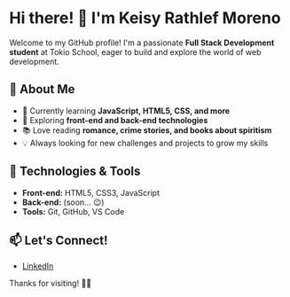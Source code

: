 # Hi there! 👋 I'm Keisy Rathlef Moreno

Welcome to my GitHub profile! I'm a passionate **Full Stack Development student** at Tokio School, eager to build and explore the world of web development.

## 🚀 About Me
- 🌱 Currently learning **JavaScript, HTML5, CSS, and more**
- 🔧 Exploring **front-end and back-end technologies**
- 📚 Love reading **romance, crime stories, and books about spiritism**
- 💡 Always looking for new challenges and projects to grow my skills

## 🔧 Technologies & Tools
- **Front-end:** HTML5, CSS3, JavaScript
- **Back-end:** (soon... 😉)
- **Tools:** Git, GitHub, VS Code

## 📫 Let's Connect!
- [LinkedIn](https://www.linkedin.com/in/keisy-rathlef-moreno/) 

Thanks for visiting! 🚀✨
